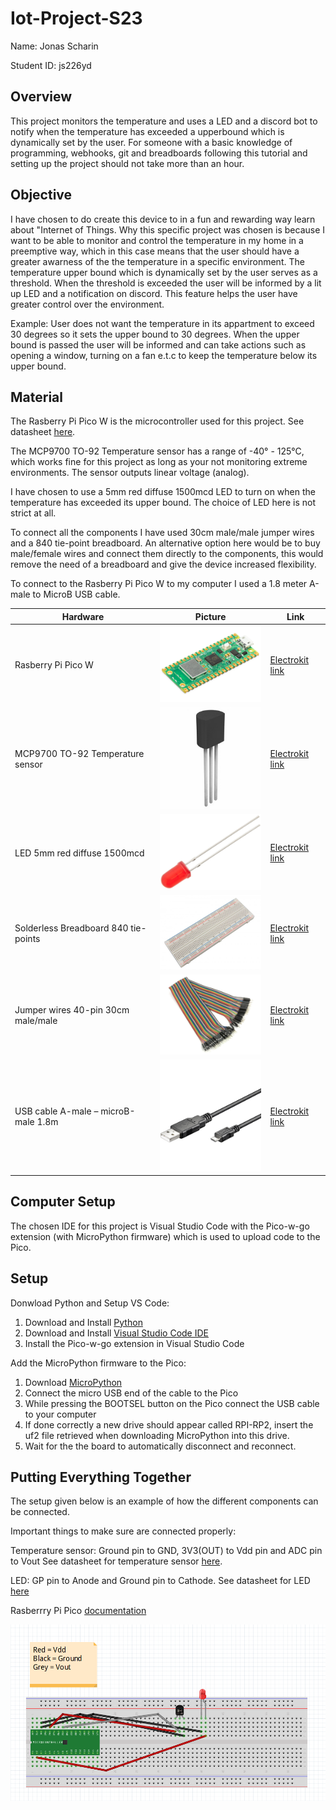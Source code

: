 # Iot-Project-S23
Name: Jonas Scharin

Student ID: js226yd

## Overview
This project monitors the temperature and uses a LED and a discord bot to notify when the temperature has exceeded a upperbound which is dynamically set by the user. For someone with a basic knowledge of programming, webhooks, git and breadboards following this tutorial and setting up the project should not take more than an hour.

## Objective
I have chosen to do create this device to in a fun and rewarding way learn about "Internet of Things. Why this specific project was chosen is because I want to be able to monitor and control the temperature in my home in a preemptive way, which in this case means that the user should have a greater awarness of the the temperature in a specific environment. The temperature upper bound which is dynamically set by the user serves as a threshold. When the threshold is exceeded the user will be informed by a lit up LED and a notification on discord. This feature helps the user have greater control over the environment.

Example: User does not want the temperature in its appartment to exceed 30 degrees so it sets the upper bound to 30 degrees. When the upper bound is passed the user will be informed and can take actions such as opening a window, turning on a fan e.t.c to keep the temperature below its upper bound.

## Material
The Rasberry Pi Pico W is the microcontroller used for this project. See datasheet [here](https://datasheets.raspberrypi.com/picow/pico-w-datasheet.pdf).

The MCP9700 TO-92 Temperature sensor has a range of -40° - 125°C, which works fine for this project as long as your not monitoring extreme environments. The sensor outputs linear voltage (analog).

I have chosen to use a 5mm red diffuse 1500mcd LED to turn on when the temperature has exceeded its upper bound. The choice of LED here is not strict at all.

To connect all the components I have used 30cm male/male jumper wires and a 840 tie-point breadboard. An alternative option here would be to buy male/female wires and connect them directly to the components, this would remove the need of a breadboard and give the device increased flexibility.

To connect to the Rasberry Pi Pico W to my computer I used a 1.8 meter A-male to MicroB USB cable.

| Hardware | Picture | Link |
| -------- | ------- | ---- |
| Rasberry Pi Pico W | <img src="img/PicoW.jpg" width="200"> | [Electrokit link](https://www.electrokit.com/en/product/raspberry-pi-pico-w/) |
| MCP9700 TO-92 Temperature sensor | <img src="img/tempsensor.jpg" width="200"> | [Electrokit link](https://www.electrokit.com/en/product/mcp9700-e-to-to-92-temperature-sensor/) |
| LED 5mm red diffuse 1500mcd | <img src="img/led.jpg" width="200"> | [Electrokit link](https://www.electrokit.com/en/product/led-5mm-rod-diffus-1500mcd/) |
| Solderless Breadboard 840 tie-points | <img src="img/breadboard.jpg" width="200"> | [Electrokit link](https://www.electrokit.com/en/product/solderless-breadboard-840-tie-points-2/) |
| Jumper wires 40-pin 30cm male/male | <img src="img/cables.jpg" width="200"> | [Electrokit link](https://www.electrokit.com/en/product/jumper-wires-40-pin-30cm-male-male/) |
| USB cable A-male – microB-male 1.8m | <img src="img/usb.jpg" width="200"> | [Electrokit link](https://www.electrokit.com/en/product/usb-cable-a-male-microb-male-1-8m/) |

## Computer Setup
The chosen IDE for this project is Visual Studio Code with the Pico-w-go extension (with MicroPython firmware) which is used to upload code to the Pico.

## Setup
Donwload Python and Setup VS Code:
1. Download and Install [Python](https://www.python.org/downloads/)
2. Download and Install [Visual Studio Code IDE](https://code.visualstudio.com/download)
3. Install the Pico-w-go extension in Visual Studio Code

Add the MicroPython firmware to the Pico:
1. Download [MicroPython](https://micropython.org/download/)
2. Connect the micro USB end of the cable to the Pico
3. While pressing the BOOTSEL button on the Pico connect the USB cable to your computer
4. If done correctly a new drive should appear called RPI-RP2, insert the uf2 file retrieved when downloading MicroPython into this drive.
5. Wait for the the board to automatically disconnect and reconnect.

## Putting Everything Together
The setup given below is an example of how the different components can be connected.

Important things to make sure are connected properly: 

Temperature sensor: Ground pin to GND, 3V3(OUT) to Vdd pin and ADC pin to Vout See datasheet for temperature sensor [here](https://www.electrokit.com/uploads/productfile/41011/21942e-2.pdf). 

LED: GP pin to Anode and Ground pin to Cathode. See datasheet for LED [here](https://www.electrokit.com/uploads/productfile/40307/JSL-502-4030702x.pdf)

Rasberrry Pi Pico [documentation](https://www.raspberrypi.com/documentation/microcontrollers/raspberry-pi-pico.html)

<img src="img/IoT-Bb-Sketch.png">


